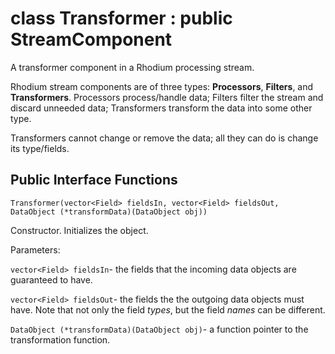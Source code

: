 class Transformer : public StreamComponent
==========================================

A transformer component in a Rhodium processing stream.

Rhodium stream components are of three types:
**Processors**, **Filters**, and **Transformers**.
Processors process/handle data; Filters filter the stream and discard unneeded data;
Transformers transform the data into some other type.

Transformers cannot change or remove the data;
all they can do is change its type/fields.

Public Interface Functions
--------------------------

`Transformer(vector<Field> fieldsIn, vector<Field> fieldsOut, DataObject (*transformData)(DataObject obj))`

Constructor. Initializes the object.

Parameters:

`vector<Field> fieldsIn`- the fields that the incoming data objects are guaranteed to have.

`vector<Field> fieldsOut`- the fields the the outgoing data objects must have.
Note that not only the field _types_, but the field _names_ can be different.

`DataObject (*transformData)(DataObject obj)`- a function pointer to the transformation function.